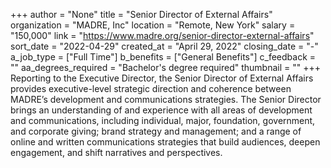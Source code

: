 +++
author = "None"
title = "Senior Director of External Affairs"
organization = "MADRE, Inc"
location = "Remote, New York"
salary = "150,000"
link = "https://www.madre.org/senior-director-external-affairs"
sort_date = "2022-04-29"
created_at = "April 29, 2022"
closing_date = "-"
a_job_type = ["Full Time"]
b_benefits = ["General Benefits"]
c_feedback = ""
aa_degrees_required = "Bachelor's degree required"
thumbnail = ""
+++
Reporting to the Executive Director, the Senior Director of External Affairs provides executive-level strategic direction and coherence between MADRE’s development and communications strategies. The Senior Director brings an understanding of and experience with all areas of development and communications, including individual, major, foundation, government, and corporate giving; brand strategy and management; and a range of online and written communications strategies that build audiences, deepen engagement, and shift narratives and perspectives.